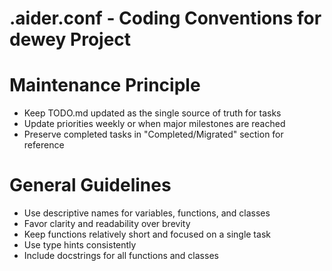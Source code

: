 # .aider.conf - Coding Conventions for dewey Project

# Maintenance Principle
- Keep TODO.md updated as the single source of truth for tasks
- Update priorities weekly or when major milestones are reached
- Preserve completed tasks in "Completed/Migrated" section for reference

# General Guidelines
- Use descriptive names for variables, functions, and classes
- Favor clarity and readability over brevity
- Keep functions relatively short and focused on a single task
- Use type hints consistently
- Include docstrings for all functions and classes
